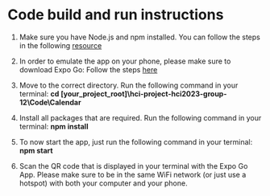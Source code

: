 # Code build and run instructions

1. Make sure you have Node.js and npm installed. You can follow the steps in the following [resource](https://docs.npmjs.com/downloading-and-installing-node-js-and-npm)

2. In order to emulate the app on your phone, please make sure to download Expo Go: Follow the steps [here](https://docs.expo.dev/get-started/expo-go/)

3. Move to the correct directory. Run the following command in your terminal: **cd [your_project_root]\hci-project-hci2023-group-12\Code\Calendar**

4. Install all packages that are required. Run the following command in your terminal: **npm install**

5. To now start the app, just run the following command in your terminal: **npm start**

6. Scan the QR code that is displayed in your terminal with the Expo Go App. Please make sure to be in the same WiFi network (or just use a hotspot) with both your computer and your phone.

